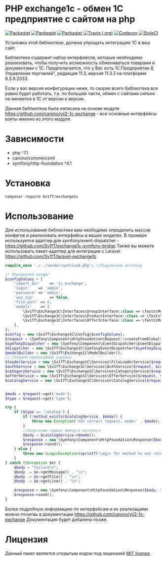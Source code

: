 # PHP exchange1c - обмен 1С предприятие с сайтом на php
[![Packagist](https://img.shields.io/packagist/l/Sv1fT/exchange1c.svg?style=flat-square)](LICENSE)
[![Packagist](https://img.shields.io/packagist/dt/Sv1fT/exchange1c.svg?style=flat-square)](https://packagist.org/packages/Sv1fT/exchange1c)
[![Packagist](https://img.shields.io/packagist/v/Sv1fT/exchange1c.svg?style=flat-square)](https://packagist.org/packages/Sv1fT/exchange1c)
[![Travis (.org)](https://img.shields.io/travis/Sv1fT/exchange1c.svg?style=flat-square)](https://travis-ci.org/Sv1fT/exchange1c)
[![Codecov](https://img.shields.io/codecov/c/github/Sv1fT/exchange1c.svg?style=flat-square)](https://codecov.io/gh/Sv1fT/exchange1c)
[![StyleCI](https://github.styleci.io/repos/153751681/shield?branch=master)](https://github.styleci.io/repos/153751681)




Установка этой библиотеки, должна упрощать интеграцию 1С в ваш сайт.

Библиотека содержит набор интерфейсов, которые необходимо реализовать, чтобы получить возможность обмениваться товарами и документами с 1С. Предполагается, что у Вас есть 1С:Предприятие 8, Управление торговлей", редакция 11.3, версия 11.3.2 на платформе 8.3.9.2033. 

Если у вас версия конфигурации ниже, то скорее всего библиотека все равно будет работать, т.к. по большей части, обмен с сайтами сильно не меняется в 1С от версии к версии.

Данная библиотека была написана на основе модуля https://github.com/carono/yii2-1c-exchange - все основные интерфейсы взяты именно из этого модуля.

# Зависимости
* php ^7.1
* carono/commerceml
* symfony/http-foundation ^4.1

# Установка
`composer require Sv1fT/exchange1c`

# Использование
Для использования библиотеки вам неободимо определить массив конфигов и реализовать интерфейсы в ваших моделях.
В примере используется адаптер для symfony/event-dispatcher - https://github.com/Sv1fT/exchange1c-symfony-bridge
Также вы можете использовать пакет-адаптер для интеграции с Laravel https://github.com/Sv1fT/laravel-exchange1c

```php
require_once './../vendor/autoload.php'; //Подулючаем автолоад

// Определяем конфиг
$configValues = [
    'import_dir'    => '1c_exchange',
    'login'    => 'admin',
    'password' => 'admin',
    'use_zip'       => false,
    'file_part' => 0,
    'models'    => [
        \Sv1fT\Exchange1C\Interfaces\GroupInterface::class => \Tests\Models\GroupTestModel::class,
        \Sv1fT\Exchange1C\Interfaces\ProductInterface::class => \Tests\Models\ProductTestModel::class,
        \Sv1fT\Exchange1C\Interfaces\OfferInterface::class => \Tests\Models\OfferTestModel::class,
    ],
];
$config = new \Sv1fT\Exchange1C\Config($configValues);
$request = \Symfony\Component\HttpFoundation\Request::createFromGlobals();
$symfonyDispatcher = new \Symfony\Component\EventDispatcher\EventDispatcher();
$dispatcher = new \Sv1fT\Exchange1C\SymfonyEventDispatcher($symfonyDispatcher);
$modelBuilder = new \Sv1fT\Exchange1C\ModelBuilder();
// Создаем необходимые сервисы
$loaderService = new \Sv1fT\Exchange1C\Services\FileLoaderService($request, $config);
$authService = new \Sv1fT\Exchange1C\Services\AuthService($request, $config);
$categoryService = new \Sv1fT\Exchange1C\Services\CategoryService($request, $config, $dispatcher, $modelBuilder);
$offerService = new \Sv1fT\Exchange1C\Services\OfferService($request, $config, $dispatcher, $modelBuilder);
$catalogService = new \Sv1fT\Exchange1C\Services\CatalogService($request, $config, $authService, $loaderService, $categoryService, $offerService);


$mode = $request->get('mode');
$type = $request->get('type');

try {
    if ($type == 'catalog') {
        if (!method_exists($catalogService, $mode)) {
            throw new Exception('not correct request, mode=' . $mode);
        }
        //Запускаем сервис импорта каталога
        $body = $catalogService->$mode();
        $response = new \Symfony\Component\HttpFoundation\Response($body, 200, ['Content-Type', 'text/plain']);
        $response->send();
    } else {
        throw new \LogicException(sprintf('Logic for method %s not released', $type));
    }
} catch (\Exception $e) {
    $body = "failure\n";
    $body .= $e->getMessage() . "\n";
    $body .= $e->getFile() . "\n";
    $body .= $e->getLine() . "\n";

    $response = new \Symfony\Component\HttpFoundation\Response($body, 500, ['Content-Type', 'text/plain']);
    $response->send();
}
```

Более подробную информацию по интерфейсам и их реализациям можно почитаь в документации https://github.com/carono/yii2-1c-exchange
Документация будет добалена позже.

# Лицензия
Данный пакет является открытым кодом под лицензией [MIT license](LICENSE).




